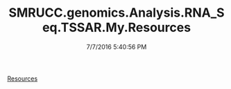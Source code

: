 ﻿---
title: SMRUCC.genomics.Analysis.RNA_Seq.TSSAR.My.Resources
date: 7/7/2016 5:40:56 PM
---

[Resources](T-SMRUCC.genomics.Analysis.RNA_Seq.TSSAR.My.Resources.Resources.html)
